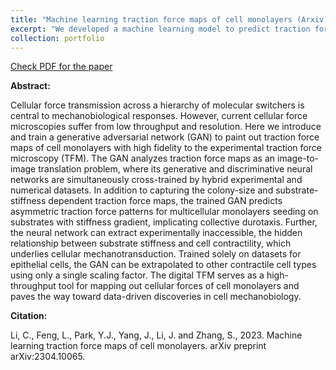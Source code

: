 ```yaml
---
title: "Machine learning traction force maps of cell monolayers (Arxiv)"
excerpt: "We developed a machine learning model to predict traction force maps for contractile cell monolayers. <br/><img src='/images/ML_TFM_arxiv_fig_1.jpg'>"
collection: portfolio
---
```


[Check PDF for the paper](http://lichanghao.github.io/files/Machine_learning_traction_force_maps_of_cell_monolayers.pdf)

**Abstract:**

Cellular force transmission across a hierarchy of molecular switchers is central to mechanobiological responses. However, current cellular force microscopies suffer from low throughput and resolution. Here we introduce and train a generative adversarial network (GAN) to paint out traction force maps of cell monolayers with high fidelity to the experimental traction force microscopy (TFM). The GAN analyzes traction force maps as an image-to-image translation problem, where its generative and discriminative neural networks are simultaneously cross-trained by hybrid experimental and numerical datasets. In addition to capturing the colony-size and substrate-stiffness dependent traction force maps, the trained GAN predicts asymmetric traction force patterns for multicellular monolayers seeding on substrates with stiffness gradient, implicating collective durotaxis. Further, the neural network can extract experimentally inaccessible, the hidden relationship between substrate stiffness and cell contractility, which underlies cellular mechanotransduction. Trained solely on datasets for epithelial cells, the GAN can be extrapolated to other contractile cell types using only a single scaling factor. The digital TFM serves as a high-throughput tool for mapping out cellular forces of cell monolayers and paves the way toward data-driven discoveries in cell mechanobiology.

**Citation:**

Li, C., Feng, L., Park, Y.J., Yang, J., Li, J. and Zhang, S., 2023. Machine learning traction force maps of cell monolayers. arXiv preprint arXiv:2304.10065.